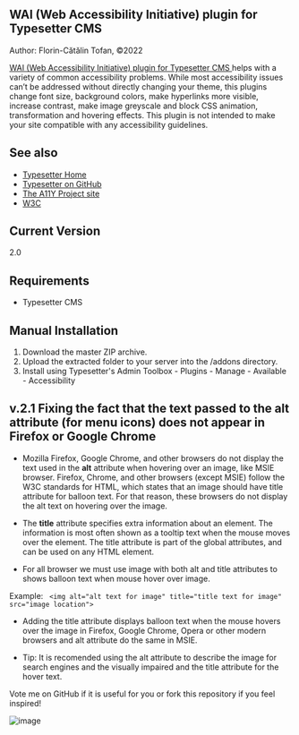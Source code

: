 ## WAI (Web Accessibility Initiative) plugin for Typesetter CMS ##
Author: Florin-Cătălin Tofan, ©2022

<a target="_blank" a href="">WAI (Web Accessibility Initiative) plugin for Typesetter CMS </a> helps with a variety of common accessibility problems. While most accessibility issues can’t be addressed without directly changing your theme, this plugins change font size, background colors, make hyperlinks more visible, increase contrast, make image greyscale and block CSS animation, transformation and hovering effects. This plugin is not intended to make your site compatible with any accessibility guidelines.

## See also 
* [Typesetter Home](http://www.typesettercms.com)
* [Typesetter on GitHub](https://github.com/Typesetter/Typesetter)
* [The A11Y Project site](https://www.a11yproject.com)
* [W3C](https://www.w3.org/standards/webdesign/accessibility)

## Current Version 
2.0

## Requirements ##
* Typesetter CMS

## Manual Installation ##
1. Download the master ZIP archive.
2. Upload the extracted folder to your server into the /addons directory.
3. Install using Typesetter's Admin Toolbox - Plugins - Manage - Available - Accessibility

## v.2.1 Fixing the fact that the text passed to the alt attribute (for menu icons) does not appear in Firefox or Google Chrome

* Mozilla Firefox, Google Chrome, and other browsers do not display the text used in the **alt** attribute when hovering over an image, like MSIE browser. Firefox, Chrome, and other browsers (except MSIE) follow the W3C standards for HTML, which states that an image should have title attribute for balloon text. For that reason, these browsers do not display the alt text on hovering over the image.

* The **title** attribute specifies extra information about an element. The information is most often shown as a tooltip text when the mouse moves over the element. The title attribute is part of the global attributes, and can be used on any HTML element.

* For all browser we must use image with both alt and title attributes to shows balloon text when mouse hover over image. 

Example:
```  <img alt="alt text for image" title="title text for image" src="image location"> ``` 

* Adding the title attribute displays balloon text when the mouse hovers over the image in Firefox, Google Chrome, Opera or other modern browsers and alt attribute do the same in MSIE.

* Tip: It is recomended using the alt attribute to describe the image for search engines and the visually impaired and the title attribute for the hover text.

Vote me on GitHub if it is useful for you or fork this repository if you feel inspired!

![image](https://github.com/florincatalin/Accessibility_Typesetter_Plugin/blob/main/accessibility.gif)
